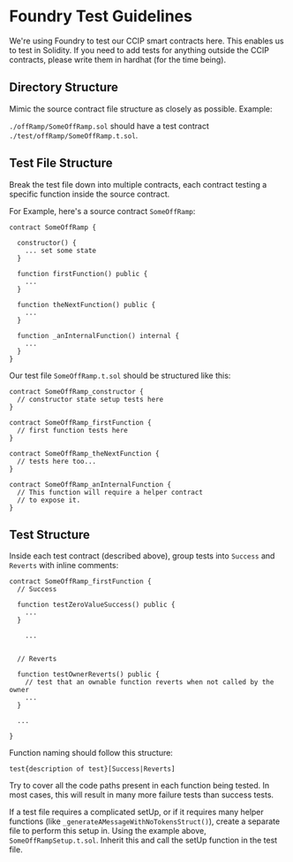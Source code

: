 # Foundry Test Guidelines

We're using Foundry to test our CCIP smart contracts here. This enables us to test in Solidity. If you need to add tests for anything outside the CCIP contracts, please write them in hardhat (for the time being).

## Directory Structure

Mimic the source contract file structure as closely as possible. Example:

`./offRamp/SomeOffRamp.sol` should have a test contract `./test/offRamp/SomeOffRamp.t.sol`.

## Test File Structure

Break the test file down into multiple contracts, each contract testing a specific function inside the source contract.

For Example, here's a source contract `SomeOffRamp`:

```
contract SomeOffRamp {

  constructor() {
    ... set some state
  }

  function firstFunction() public {
    ...
  }

  function theNextFunction() public {
    ...
  }

  function _anInternalFunction() internal {
    ...
  }
}
```

Our test file `SomeOffRamp.t.sol` should be structured like this:

```
contract SomeOffRamp_constructor {
  // constructor state setup tests here
}

contract SomeOffRamp_firstFunction {
  // first function tests here
}

contract SomeOffRamp_theNextFunction {
  // tests here too...
}

contract SomeOffRamp_anInternalFunction {
  // This function will require a helper contract
  // to expose it.
}
```

## Test Structure

Inside each test contract (described above), group tests into `Success` and `Reverts` with inline comments:

```
contract SomeOffRamp_firstFunction {
  // Success

  function testZeroValueSuccess() public {
    ...
  }

    ...


  // Reverts

  function testOwnerReverts() public {
    // test that an ownable function reverts when not called by the owner
    ...
  }

  ...

}
```

Function naming should follow this structure:

`test{description of test}[Success|Reverts]`

Try to cover all the code paths present in each function being tested. In most cases, this will result in many more failure tests than success tests.

If a test file requires a complicated setUp, or if it requires many helper functions (like `_generateAMessageWithNoTokensStruct()`), create a separate file to perform this setup in. Using the example above, `SomeOffRampSetup.t.sol`. Inherit this and call the setUp function in the test file.
